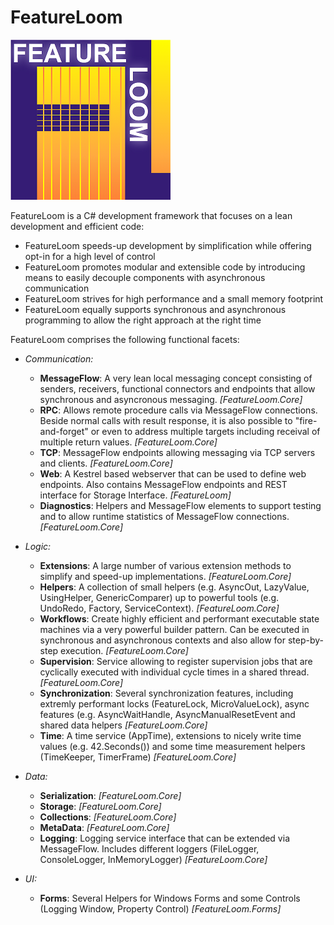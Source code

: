 # FeatureLoom
![FeatureLoom Image](https://raw.githubusercontent.com/MichaelGehling/FeatureLoom/master/Resources/FeatureLoom_256.png)

FeatureLoom is a C# development framework that focuses on a lean development and efficient code:
- FeatureLoom speeds-up development by simplification while offering opt-in for a high level of control
- FeatureLoom promotes modular and extensible code by introducing means to easily decouple components with asynchronous communication
- FeatureLoom strives for high performance and a small memory footprint
- FeatureLoom equally supports synchronous and asynchronous programming to allow the right approach at the right time

FeatureLoom comprises the following functional facets:
* *Communication:*
  * **MessageFlow**: A very lean local messaging concept consisting of senders, receivers, functional connectors and endpoints that allow synchronous and asyncronous messaging. *[FeatureLoom.Core]*
  * **RPC**: Allows remote procedure calls via MessageFlow connections. Beside normal calls with result response, it is also possible to "fire-and-forget" or even to address multiple targets including receival of multiple return values. *[FeatureLoom.Core]*
  * **TCP**: MessageFlow endpoints allowing messaging via TCP servers and clients. *[FeatureLoom.Core]*
  * **Web**: A Kestrel based webserver that can be used to define web endpoints. Also contains MessageFlow endpoints and REST interface for Storage Interface. *[FeatureLoom]*
  * **Diagnostics**: Helpers and MessageFlow elements to support testing and to allow runtime statistics of MessageFlow connections. *[FeatureLoom.Core]*

* *Logic:*
  * **Extensions**: A large number of various extension methods to simplify and speed-up implementations. *[FeatureLoom.Core]*
  * **Helpers**: A collection of small helpers (e.g. AsyncOut, LazyValue, UsingHelper, GenericComparer) up to powerful tools (e.g. UndoRedo, Factory, ServiceContext). *[FeatureLoom.Core]*
  * **Workflows**: Create highly efficient and performant executable state machines via a very powerful builder pattern. Can be executed in synchronous and asynchronous contexts and also allow for step-by-step execution. *[FeatureLoom.Core]*
  * **Supervision**: Service allowing to register supervision jobs that are cyclically executed with individual cycle times in a shared thread. *[FeatureLoom.Core]*
  * **Synchronization**: Several synchronization features, including extremly performant locks (FeatureLock, MicroValueLock), async features (e.g. AsyncWaitHandle, AsyncManualResetEvent and shared data helpers *[FeatureLoom.Core]*
  * **Time**: A time service (AppTime), extensions to nicely write time values (e.g. 42.Seconds()) and some time measurement helpers (TimeKeeper, TimerFrame) *[FeatureLoom.Core]*

* *Data:*
  * **Serialization**: *[FeatureLoom.Core]*
  * **Storage**: *[FeatureLoom.Core]*
  * **Collections**: *[FeatureLoom.Core]*
  * **MetaData**: *[FeatureLoom.Core]*
  * **Logging**: Logging service interface that can be extended via MessageFlow. Includes different loggers (FileLogger, ConsoleLogger, InMemoryLogger) *[FeatureLoom.Core]*

* *UI:*
  * **Forms**: Several Helpers for Windows Forms and some Controls (Logging Window, Property Control) *[FeatureLoom.Forms]* 
